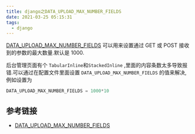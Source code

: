 ```yaml
---
title: django之DATA_UPLOAD_MAX_NUMBER_FIELDS
date: 2021-03-25 05:15:31
tags:
  - django
---
```


[DATA_UPLOAD_MAX_NUMBER_FIELDS](https://docs.djangoproject.com/zh-hans/3.1/ref/settings/#std:setting-DATA_UPLOAD_MAX_NUMBER_FIELDS) 可以用来设置通过 GET 或 POST 接收到的参数的最大数量.默认是 1000.

后台管理页面有个 `TabularInline`和`StackedInline` ,里面的内容条数太多导致报错.可以通过在配置文件里面设置 `DATA_UPLOAD_MAX_NUMBER_FIELDS` 的值来解决, 例如设置为
```python
DATA_UPLOAD_MAX_NUMBER_FIELDS = 1000*10
```

## 参考链接
- [DATA_UPLOAD_MAX_NUMBER_FIELDS](https://docs.djangoproject.com/zh-hans/3.1/ref/settings/#std:setting-DATA_UPLOAD_MAX_NUMBER_FIELDS)